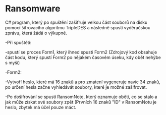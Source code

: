 # Ransomware
C# program, který po spuštění zašifruje velkou část souborů na disku pomocí šifrovacího algoritmu TripleDES a následně spustí vyděračskou zprávu, která žádá o výkupné.

-Při spuštětí:

-spustí se proces Form1, který ihned spustí Form2 (Zdrojový kod obsahuje část kodu, který spustí Form2 po nějakém časovém úseku, kdy obět nehýbe s myší)

-Form2:

-Vytvoří heslo, které má 16 znaků a pro zmatení vygeneruje navíc 34 znaků, po určení hesla začne vyhledávát soubory, které je možné zašifrovat.

-Po došifrování se spustí RansomNote, který oznamuje oběti, co se stalo a jak může získat své soubory zpět (Prvních 16 znaků "ID" v RansomNotu je heslo, zbytek má účel pouze máct. 

